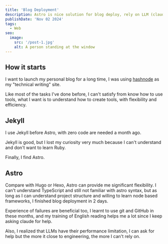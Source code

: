 ```yaml
---
title: 'Blog Deployment'
description: Astro is nice solution for blog deploy, rely on LLM (claude) is inefficient.
publishDate: 'Nov 02 2024'
tags:
  - Web
seo:
  image:
    src: '/post-1.jpg'
    alt: A person standing at the window
---
```


## How it starts
I want to launch my personal blog for a long time, I was using [hashnode](https://blog.shintzehan.com) as my "technical writing" site.

Like most of the tasks I've done before, I can't satisfy from know how to use tools, what I want is to understand how to create tools, with flexibility and efficiency.

## Jekyll
I use Jekyll before Astro, with zero code are needed a month ago.

Jekyll is good, but I lost my curiosity very much because I can't understand and don't want to learn Ruby.

Finally, I find Astro.

## Astro
Compare with Hugo or Hexo, Astro can provide me significant flexibility. I can't understand TypeScript and still not familiar with astro syntax, but as long as I can understand project structure and willing to learn node based frameworks, I finished blog deployment in 2 days.

Experience of failures are beneficial too, I learnt to use git and GitHub in these months, and my training of English reading helps me a lot since I keep asking claude for help.

Also, I realized that LLMs have their performance limitation, I can ask for help but the more it close to engineering, the more I can't rely on.